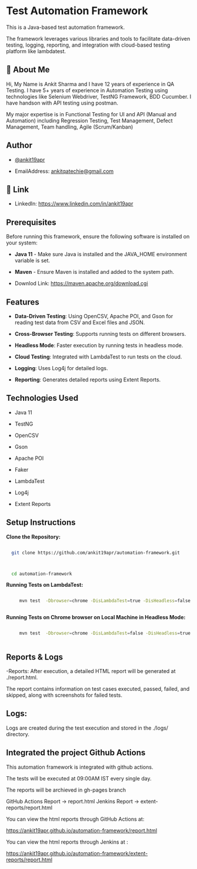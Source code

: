 # Test Automation Framework



This is a Java-based test automation framework.



The framework leverages various libraries and tools to facilitate data-driven testing, logging, reporting, and integration with cloud-based testing platform like lambdatest.







## 🚀 About Me

Hi, My Name is Ankit Sharma and I have 12 years of experience in QA Testing. I have 5+ years of experience in Automation Testing using technologies like Selenium Webdriver, TestNG Framework, BDD Cucumber. I have handson with API testing using postman.





My major expertise is in Functional Testing for UI and API (Manual and Automation) including Regression Testing, Test Management, Defect Management, Team handling, Agile (Scrum/Kanban)




## Author



- [@ankit19apr](https://github.com/ankit19apr)

- EmailAddress: ankitqatechie@gmail.com









## 🔗 Link

- LinkedIn: https://www.linkedin.com/in/ankit19apr







## Prerequisites



Before running this framework, ensure the following software is installed on your system:



- **Java 11** - Make sure Java is installed and the JAVA_HOME environment variable is set.

- **Maven** - Ensure Maven is installed and added to the system path.

- Downlod Link: https://maven.apache.org/download.cgi







## Features

- **Data-Driven Testing**: Using OpenCSV, Apache POI, and Gson for reading test data from CSV and Excel files and JSON.

- **Cross-Browser Testing**: Supports running tests on different browsers.

- **Headless Mode**: Faster execution by running tests in headless mode.

- **Cloud Testing**: Integrated with LambdaTest to run tests on the cloud.

- **Logging**: Uses Log4j for detailed logs.

- **Reporting**: Generates detailed reports using Extent Reports.







## Technologies Used

- Java 11

- TestNG

- OpenCSV

- Gson

- Apache POI

- Faker

- LambdaTest

- Log4j

- Extent Reports













## Setup Instructions



**Clone the Repository:**



```bash

  git clone https://github.com/ankit19apr/automation-framework.git



  cd automation-framework

```

    



**Running Tests on LambdaTest:**



```bash

     mvn test  -Dbrowser=chrome -DisLambdaTest=true -DisHeadless=false -X



```





**Running Tests on Chrome browser on Local Machine in Headless Mode:**



```bash

     mvn test  -Dbrowser=chrome -DisLambdaTest=false -DisHeadless=true -X



```



## Reports & Logs

-Reports: After execution, a detailed HTML report will be generated at ./report.html. 



The report contains information on test cases executed, passed, failed, and skipped, along with screenshots for failed tests.



## Logs: 

Logs are created during the test execution and stored in the ./logs/ directory. 



## Integrated the project Github Actions 

This automation framework is integrated with github actions.

The tests will be executed at 09:00AM IST every single day. 



The reports will be archieved in gh-pages branch

GitHub Actions Report -> report.html
Jenkins Report -> extent-reports/report.html

You can view the html reports through GitHub Actions at:

https://ankit19apr.github.io/automation-framework/report.html

You can view the html reports through Jenkins at : 

https://ankit19apr.github.io/automation-framework/extent-reports/report.html
